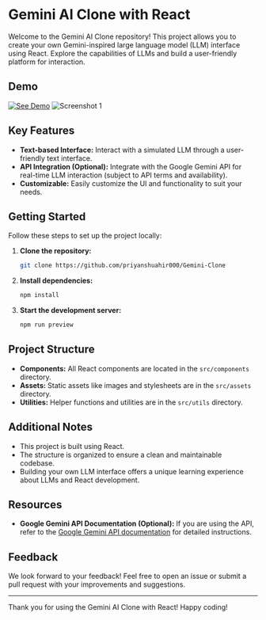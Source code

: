# Gemini AI Clone with React

Welcome to the Gemini AI Clone repository! This project allows you to create your own Gemini-inspired large language model (LLM) interface using React. Explore the capabilities of LLMs and build a user-friendly platform for interaction.

## Demo
[![See Demo](https://img.shields.io/badge/See-Demo-blue)](https://geminibypb.netlify.app/) 
![Screenshot 1](https://github.com/priyanshuahir000/Gemini-Clone/blob/main/src/assets/screenshot.gif)

## Key Features

- **Text-based Interface:** Interact with a simulated LLM through a user-friendly text interface.
- **API Integration (Optional):** Integrate with the Google Gemini API for real-time LLM interaction (subject to API terms and availability).
- **Customizable:** Easily customize the UI and functionality to suit your needs.

## Getting Started

Follow these steps to set up the project locally:

1. **Clone the repository:**
    ```bash
    git clone https://github.com/priyanshuahir000/Gemini-Clone
    ```

2. **Install dependencies:**
    ```bash
    npm install
    ```

3. **Start the development server:**
    ```bash
    npm run preview
    ```

## Project Structure

- **Components:** All React components are located in the `src/components` directory.
- **Assets:** Static assets like images and stylesheets are in the `src/assets` directory.
- **Utilities:** Helper functions and utilities are in the `src/utils` directory.

## Additional Notes

- This project is built using React.
- The structure is organized to ensure a clean and maintainable codebase.
- Building your own LLM interface offers a unique learning experience about LLMs and React development.

## Resources

- **Google Gemini API Documentation (Optional):** If you are using the API, refer to the [Google Gemini API documentation](https://ai.google.dev/gemini-api/docs/get-started/tutorial?lang=web) for detailed instructions.

## Feedback

We look forward to your feedback! Feel free to open an issue or submit a pull request with your improvements and suggestions.

---


Thank you for using the Gemini AI Clone with React! Happy coding!

